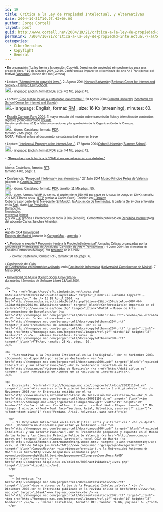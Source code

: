 ```yaml
---
id: 19
title: Crí­tica a la Ley de Propiedad Intelectual, y Alternativas
date: 2004-10-21T10:07:43+00:00
author: Jorge Cortell
layout: post
guid: http://www.cortell.net/2004/10/21/critica-a-la-ley-de-propiedad-intelectual-y-alternativas/
permalink: /2004/10/21/critica-a-la-ley-de-propiedad-intelectual-y-alternativas/
categories:
  - CiberDerechos
  - Copyfight
  - General
---
```

<font size="1" face="Verdana, Arial, Helvetica, sans-serif">• En preparación: “La ley frente a la creación. Copyleft. Derechos de propiedad e impedimentos para una creación libre. ” 16 de Octubre 2004, 12:30. Conferencia a impartir en el seminario de arte Art i Part (dentro del festival <a href="http://www.pnrm.net/" target="_blank">Panorama</a>), Museo de Olot (Gerona).</font>

<font face="Verdana, Arial, Helvetica, sans-serif" size="1">&bull; Lecture:<a href="http://cyber.law.harvard.edu/home/fellows_luncheon_series" target="_blank"> “Alternatives to copyright laws.”</a>, 21 Agosto 2004 <a href="http://www.harvard.edu" target="_blank">Harvard University</a> (<a href="http://cyber.law.harvard.edu/" target="_blank">Berkman Center for Internet and Society – Harvard Law School</a>). <br /> <a href="http://homepage.mac.com/jorgecortell/docs/Stanford2004.pdf" target="_blank"><img src="http://homepage.mac.com/jorgecortell/images/pdf.gif" width="19" height="19" border="0" /></a>.- language: English, format: <a href="http://homepage.mac.com/jorgecortell/docs/Stanford2004.pdf" target="_blank">PDF</a>, size: 6‘2 Mb, pages: 43. </font>

<font face="Verdana, Arial, Helvetica, sans-serif" size="1">&bull; Lecture:<a href="http://cyberlaw.stanford.edu/events/archives/jorge_cordell.shtml" target="_blank"> “Free culture for all: a sustainable real example.”</a>, 20 Agosto 2004 <a href="http://www.stanford.edu" target="_blank">Stanford University</a> (<a href="http://cyberlaw.stanford.edu/" target="_blank">Stanford Law School Center for Internet and Society</a>). <br /> </font><font face="Verdana, Arial, Helvetica, sans-serif" size="2"></font><font face="Verdana, Arial, Helvetica, sans-serif" size="2"></font><font face="Verdana, Arial, Helvetica, sans-serif" size="2"><a href="http://videlicet.stanford.edu:8080/ramgen/programs/CIS/20040920_CIS_JorgeCortell.rm" target="_blank"><img src="http://homepage.mac.com/jorgecortell/images/mov.gif" width="19" height="19" border="0" /></a></font>.- language: English, format: [RM](http://videlicet.stanford.edu:8080/ramgen/programs/CIS/20040920_CIS_JorgeCortell.rm) , size: 16 Kb (streaming), minutes: 60. 

<font face="Verdana, Arial, Helvetica, sans-serif" size="1">&bull; <a href="http://homepage.mac.com/jorgecortell/docs/estudiocampus2004.pdf" target="_blank">Estudio Campus Party 2004</a>. El mayor estudio del mundo sobre transmisión física y telemática de contenidos digitales (como anunciaba <a href="http://www.vnunet.es/Actualidad/Noticias/Comunicaciones/Internet/20040802013" target="_blank">vnunet</a>).<br /> Versión preliminar (0.1) a falta de correciones y la aprobación de la Organización de la Campus. <br /> <a href="http://homepage.mac.com/jorgecortell/docs/estudiocampus2004.pdf" target="_blank"><img src="http://homepage.mac.com/jorgecortell/images/pdf.gif" width="19" height="19" border="0" /></a>.- idioma: Castellano, formato: <a href="http://homepage.mac.com/jorgecortell/docs/campus2004.pdf" target="_blank">PDF</a>,<br /> tamaño: 2 Mb, págs.: 22. <br /> NOTA.- Falla el enlace al documento, se subsanará el error en breve.<br /> </font>

<font face="Verdana, Arial, Helvetica, sans-serif" size="1">&bull; Lecture: <a href="http://homepage.mac.com/jorgecortell/docs/Oxford2004.pdf" target="_blank">“Intellectual Property in the Internet Age .”</a>, 17 Agosto 2004 <a href="http://www.ox.ac.uk" target="_blank">Oxford University</a> (<a href="http://conted.ox.ak.uk/computing">Summer School</a>). <br /> <a href="http://homepage.mac.com/jorgecortell/docs/Oxford2004.pdf" target="_blank"><img src="http://homepage.mac.com/jorgecortell/images/pdf.gif" width="19" height="19" border="0" /></a>.- language: English, format: <a href="http://homepage.mac.com/jorgecortell/docs/Oxford2004.pdf" target="_blank">PDF</a>, size: 5‘4 Mb, pages: 42.</font>

<font face="Verdana, Arial, Helvetica, sans-serif" size="2"></font><font size="1">&bull; <a href="http://homepage.mac.com/jorgecortell/docs/PreguntasSGAE.rtf">"Preguntas que le haría a la SGAE si no me vetasen en sus debates"</a></font><font size="1" face="Verdana, Arial, Helvetica, sans-serif"><br /> </font><font face="Verdana, Arial, Helvetica, sans-serif" size="2"></font><font size="1" face="Verdana, Arial, Helvetica, sans-serif"><a href="http://homepage.mac.com/jorgecortell/docs/PreguntasSGAE.rtf" target="_blank"><img src="http://homepage.mac.com/jorgecortell/images/rtf.gif" width="14" height="18" border="0" /></a></font><font size="1" face="Verdana, Arial, Helvetica, sans-serif">.-<br /> idioma: Castellano, formato: <a href="http://homepage.mac.com/jorgecortell/docs/PreguntasSGAE.rtf" target="_blank">RTF</a>,<br /> tamaño: 4 Kb, págs.: 1.</font><font face="Verdana, Arial, Helvetica, sans-serif" size="1"></p> 

<p>
  &bull; Conferencia: “<a href="http://homepage.mac.com/jorgecortell/docs/campus2004.pdf" target="_blank">Propiedad Intelectual y sus alternativas</a>.”, 27 Julio 2004 <a href="http://www.cac.es" target="_blank">Museo Príncipe Felipe de Valencia</a> (durante la <a href="http://web4.campus-party.org//index.php3?SEC=6&action=NEWS&id=36" target="_blank">Campus-Party</a>). <br /> <a href="http://homepage.mac.com/jorgecortell/docs/campus2004.pdf" target="_blank"><img src="http://homepage.mac.com/jorgecortell/images/pdf.gif" width="19" height="19" border="0" /></a>.- idioma: Castellano, formato: <a href="http://homepage.mac.com/jorgecortell/docs/campus2004.pdf" target="_blank">PDF</a>, tamaño: 11 Mb, págs.: 85.<br /> <a href="http://212.170.154.17/campustv/propiedadintelectual.wmv" target="_blank"><img src="http://homepage.mac.com/jorgecortell/images/mov.gif" width="19" height="19" border="0" /></a>.- <a href="http://web4.campus-party.org/campustv/player/player.php?url=propiedad-intelectual.wmv" target="_blank">vídeo</a>, formato: WMP (lo siento, si alguien tiene 550 MB para que se lo suba, lo pongo en DivX), tamaño: 201 Mb, 4 horas aprox. (<a href="http://homepage.mac.com/jorgecortell/ftp://conferencia:cortell@217.126.16.9" target="_blank">FTP</a> gracias a Carlos Sues). También en <a href="http://homepage.mac.com/jorgecortell/ed2k://|file|Conferencia.SGAE.Campus.Party.2k4.wmv|210856133|7F1EAD9ABAB44BE8D4763D76B85E01CE|/">EDonkey</a>. <br /> Cobertura por parte de <a href="http://www.el-mundo.es/navegante/2004/07/27/esociedad/1090937873.html" target="_blank">El Navegante (El Mundo)</a>, la <a href="http://www.internautas.org/article.php?sid=1809&mode=thread&order=0" target="_blank">Asociación de Internautas</a>, la cadena <a href="http://www.cadenaser.com/articulo.html?xref=20040729csrcsrtec_1&type=Tes&anchor=&d_date=20040729" target="_blank">Ser</a> (y otra entrevista en la <a href="http://homepage.mac.com/jorgecortell/mms://a1504.v7807f.c7807.e.vm.akamaistream.net/7/1504/7807/4110a276/prisaffs.download.akamai.com/7807/cadenaser/2004/08/20040803csrcsr_8_A_LAU.asf" target="_blank">Ser</a>), diario <a href="http://www.lasprovincias.es/valencia/edicion/prensa/noticias/Cultura/200408/06/VAL-CUL-167.html" target="_blank">Las Provincias</a>,<br /> <a href="http://barrapunto.com/article.pl?sid=03/09/28/0057241&mode=thread" target="_blank">Barrapunto</a>,<br /> <a href="http://www.noticiasdot.com/publicaciones/2004/0804/0408/noticias040804/noticias040804-5.htm" target="_blank">NoticiasDot</a>,<br /> <a href="http://karius.spymac.net/FTP/entrevistaCortell.mp3.webloc" target="_blank">entrevista</a> (<a href="http://www.ligalocal.com/descargas/entrevistasgae.mp3" target="_blank">mirror<br /> 2</a>, y via <a href="http://homepage.mac.com/jorgecortell/%20ftp://entrevista@predicador.no-ip.org:6969/" target="_blank">FTP</a> gracias a Predicador) en radio El Día (Tenerife). Comentario publicado en <a href="http://republicainternet.blogspot.com/2004/07/que-lo-detengan.html" target="_blank">República Internet</a> (blog del abogado Carlos Sánchez Almeida). </font>
</p>

<p>
  <font face="Verdana, Arial, Helvetica, sans-serif" size="1">&bull; 11<br /> Agosto 2004 <a href="http://www.uem.es/" target="_blank">Universidad<br /> Europea de Madrid </a> (durante la <a href="http://www.campusmac.org/" target="_blank">CampusMac</a> – <a href="http://www.campusmac.org/agenda/" target="_blank">agenda</a> -).</p> 
  
  <p>
    • <a href="http://www.unia.es/arteypensamiento/estetica/estetica02/frame.html" target="_blank">“&iquest;Proteger o expoliar? Procomún frente a la Propiedad Intelectual”</a> Jornadas Críticas organizadas por la <a href="http://www.unia.es">Universidad Internacional de Andalucía</a> (<a href="http://www.unia.es/arteypensamiento">Comisión de Arte y Pensamiento</a>), 4 Junio 2004, en el Instituto de Estudios Portuarios (Málaga). Ver <a href="http://homepage.mac.com/jorgecortell/docs/potenciacopyleft.rtf">resumen</a> de la UNIA: <br /> <a href="http://homepage.mac.com/jorgecortell/docs/potenciacopyleft.rtf" target="_blank"><img src="http://homepage.mac.com/jorgecortell/images/rtf.gif" width="14" height="18" border="0" /></a>.- idioma: Castellano, formato: RTF, tamaño: 28 Kb, págs.: 6.
  </p>
  
  <p>
    • <a href="http://www.fdi.ucm.es/local/libre/formativas/resumen04-05-07b.html" target="_blank">Conferencia</a> del <a href="http://www.fdi.ucm.es/local/libre/formativas/actividades.html" target="_blank">Ciclo<br /> de Conferencias en Informática Aplicada</a>, en la <a href="http://www.fdi.ucm.es/" target="_blank">Facultad de Informática</a> (<a href="http://www.ucm.es/l" target="_blank">Universidad Complutense de Madrid</a>). 7 Mayo 2004.<br /> </font><font face="Verdana, Arial, Helvetica, sans-serif" size="1"><br /> &bull; <a href="http://www.um.es">Universidad de Murcia</a> (<a href="http://www.um.es/csu" target="_blank">Centro Social Universitario- </a> <br /> durante las <a href="http://dafi.dif.um.es/jsl/">I Jornadas de Software Libre</a>) 23 Abril 2004.</p> 
    
    <p>
      • “<a href="http://copyleft.sindominio.net/index.php?module=ContentExpress&func=display&ceid=2" target="_blank">II Jornadas CopyLeft – Barcelona</a>.” <br /> 15-18 Abril 2004. <a href="http://www.macba.es/actividadDetalle.php?idioma=ES&id=157&datelow=2004-04-14&datehigh=2004-04-18&q=&itinerantes=" target="_blank">Conferencia</a> impartida en el <a href="http://www.macba.es/home.php" target="_blank">MACBA – Museo de Arte Contemporáneo de Barcelona</a> (<a href="http://homepage.mac.com/jorgecortell/docs/intercambiolibre.rtf">reseña</a> extraída de El País).<br /> Ver el excelente <a href="http://homepage.mac.com/jorgecortell/docs/copyleftbarna2004.rtf" target="_blank">resumen</a> de <em>niode</em>: <br /> <a href="http://homepage.mac.com/jorgecortell/docs/copyleftbarna2004.rtf" target="_blank"><img src="http://homepage.mac.com/jorgecortell/images/rtf.gif" width="14" height="18" border="0" /></a>.- idioma: Castellano, formato: <a href="http://homepage.mac.com/jorgecortell/docs/copyleftbarna2004.rtf" target="_blank">RTF</a>, tamaño: 28 Kb, págs.: 10.
    </p>
    
    <p>
      • “Alternativas a la Propiedad Intelectual en La Era Digital.” <br /> Noviembre 2003. (Documento no disponible por estar ya desfasado – ver “<a href="http://homepage.mac.com/jorgecortell/docs/campus2004.pdf" target="_blank">Propiedad Intelectual y sus alternativas</a>”).<br /> Conferencia impartida en la <a href="http://www.um.es">Universidad de Murcia</a> (<a href="http://dafi.dif.um.es" target="_blank">Delegación de Alumnos de la Facultad de Informática</a>).
    </p>
    
    <p>
      • Entrevista: “<a href="http://homepage.mac.com/jorgecortell/docs/20031110-d.rm" target="_blank">Alternativas a la Propiedad Intelectual en La Era Digital</a>.” <br /> Noviembre 2003.<br /> Entrevista emitida por el <a href="http://www.um.es/si/informativo">Canal de Televisión Universitario</a>.<br /> <a href="http://homepage.mac.com/jorgecortell/docs/20031110-d.rm" target="_blank"><img src="http://homepage.mac.com/jorgecortell/images/mov.gif" width="19" height="19" border="0" /></a>.- idioma: Castellano, formato: .rm Real Media Player, tamaño: 2‘5 Mb, tiempo: 1 minuto. </font><font face="Verdana, Arial, Helvetica, sans-serif" size="2"></font><font size="1" face="Verdana, Arial, Helvetica, sans-serif"></p> 
      
      <p>
        • “La Propiedad Intelectual en La Era Digital: retos y alternativas.” <br /> Agosto 2002. (Documento no disponible por estar ya desfasado – ver “<a href="http://homepage.mac.com/jorgecortell/docs/campus2004.pdf" target="_blank">Propiedad Intelectual y sus alternativas</a>”).<br /> Presentación preparada y expuesta en el Museo de las Artes y las Ciencias Príncipe Felipe de Valencia (<a href="http://www.campus-party.org" target="_blank">Campus Party</a>), <s>el CSOA de Madrid (<a href="http://www.sindominio.net/hackmeeting/index.html" target="_blank">Hackmeeting</a>)</s>, el CHJ de Málaga (<a href="http://www.campusmac.org/esp/agenda/agen14.html" target="_blank">CampusMac</a> -via videoconferencia-), y la Universidad Autónoma de Madrid (<a href="http://www.hispalinux.es/modules.php?op=modload&name=phpWiki&file=index&pagename=VICongresoCoordMesasR%0D" target="_blank">Congreso</a> <a href="http://congreso.hispalinux.es/edicion/2003/actividades/jueves.php" target="_blank">HispaLinux</a>).
      </p>
      
      <p>
        • Entrevista: “<a href="http://homepage.mac.com/jorgecortell/docs/entrevistadic2002.rtf" target="_blank">Usos y abusos de la Ley de la Propiedad Intelectual</a>.” <br /> Diciembre 2002.<br /> Entrevista publicada en la revista online <a href="http://www.faq-mac.com" target="_blank">www.faq-mac.com</a>.<br /> <a href="http://homepage.mac.com/jorgecortell/docs/entrevistadic2002.rtf" target="_blank"><img src="http://homepage.mac.com/jorgecortell/images/rtf.gif" width="14" height="18" border="0" /></a> .- idioma: Castellano, formato: RTF, tamaño: 24 Kb, páginas: 6. </font>
      </p>